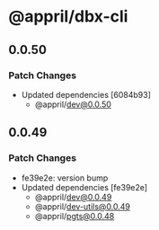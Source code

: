 # @appril/dbx-cli

## 0.0.50

### Patch Changes

- Updated dependencies [6084b93]
  - @appril/dev@0.0.50

## 0.0.49

### Patch Changes

- fe39e2e: version bump
- Updated dependencies [fe39e2e]
  - @appril/dev@0.0.49
  - @appril/dev-utils@0.0.49
  - @appril/pgts@0.0.48
